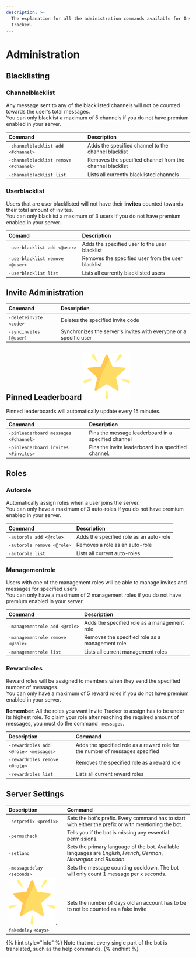 ```yaml
---
description: >-
  The explanation for all the administration commands available for Invite
  Tracker.
---
```


# Administration

## Blacklisting

### Channelblacklist

Any message sent to any of the blacklisted channels will not be counted towards the user's total messages.   
You can only blacklist a maximum of 5 channels if you do not have premium enabled in your server.

| Command | Description |
| :--- | :--- |
| `-channelblacklist add <#channel>` | Adds the specified channel to the channel blacklist |
| `-channelblacklist remove <#channel>` | Removes the specified channel from the channel blacklist |
| `-channelblacklist list` | Lists all currently blacklisted channels |

### Userblacklist

Users that are user blacklisted will not have their **invites** counted towards their total amount of invites.  
You can only blacklist a maximum of 3 users if you do not have premium enabled in your server.

| Comand | Description |
| :--- | :--- |
| `-userblacklist add <@user>` | Adds the specified user to the user blacklist |
| `-userblacklist remove <@user>` | Removes the specified user from the user blacklist |
| `-userblacklist list` | Lists all currently blacklisted users |

## Invite Administration

| Command | Description |
| :--- | :--- |
| `-deleteinvite <code>` | Deletes the specified invite code |
| `-syncinvites [@user]` | Synchronizes the server's invites with everyone or a specific user |

## Pinned Leaderboard ![](../.gitbook/assets/premium.png) 

Pinned leaderboards will automatically update every 15 minutes.

| Command | Description |
| :--- | :--- |
| `-pinleaderboard messages <#channel>` | Pins the message leaderboard in a specified channel |
| `-pinleaderboard invites <#invites>` | Pins the invite leaderboard in a specified channel. |

## Roles

### Autorole

Automatically assign roles when a user joins the server.   
You can only have a maximum of 3 auto-roles if you do not have premium enabled in your server.

| Command | Description |
| :--- | :--- |
| `-autorole add <@role>` | Adds the specified role as an auto-role |
| `-autorole remove <@role>` | Removes a role as an auto-role |
| `-autorole list` | Lists all current auto-roles |

### Managementrole

Users with one of the management roles will be able to manage invites and messages for specified users.   
You can only have a maximum of 2 management roles if you do not have premium enabled in your server.

| Command | Description |
| :--- | :--- |
| `-managementrole add <@role>` | Adds the specified role as a management role |
| `-managementrole remove <@role>` | Removes the specified role as a management role |
| `-managementrole list` | Lists all current management roles |

### Rewardroles

Reward roles will be assigned to members when they send the specified number of messages.   
You can only have a maximum of 5 reward roles if you do not have premium enabled in your server.

**Remember**: All the roles you want Invite Tracker to assign has to be under its highest role. To claim your role after reaching the required amount of messages, you must do the command `-messages`.

| Description | Command |
| :--- | :--- |
| `-rewardroles add <@role> <messages>` | Adds the specified role as a reward role for the number of messages specified |
| `-rewardroles remove <@role>` | Removes the specified role as a reward role |
| `-rewardroles list` | Lists all current reward roles |

## Server Settings

| Description | Command |
| :--- | :--- |
| `-setprefix <prefix>` | Sets the bot's prefix. Every command has to start with either the prefix or with mentioning the bot. |
| `-permscheck` | Tells you if the bot is missing any essential permissions. |
| `-setlang` | Sets the primary language of the bot. Available languages are _English_, _French_, _German_, _Norwegian_ and _Russian_. |
| `-messagedelay <seconds>` | Sets the message counting cooldown. The bot will only count 1 message per x seconds. |
| ![](../.gitbook/assets/premium.png)`-fakedelay` `<days>` | Sets the number of days old an account has to be to not be counted as a fake invite |

{% hint style="info" %}
Note that not every single part of the bot is translated, such as the help commands.
{% endhint %}

